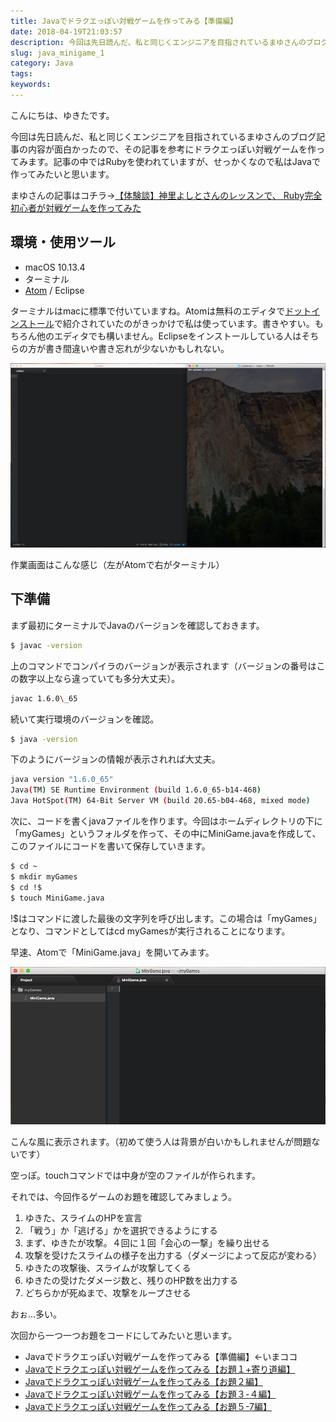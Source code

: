 ```yaml
---
title: Javaでドラクエっぽい対戦ゲームを作ってみる【準備編】
date: 2018-04-19T21:03:57
description: 今回は先日読んだ、私と同じくエンジニアを目指されているまゆさんのブログ記事の内容が面白かったので、その
slug: java_minigame_1
category: Java
tags: 
keywords: 
---
```


こんにちは、ゆきたです。

今回は先日読んだ、私と同じくエンジニアを目指されているまゆさんのブログ記事の内容が面白かったので、その記事を参考にドラクエっぽい対戦ゲームを作ってみます。記事の中ではRubyを使われていますが、せっかくなので私はJavaで作ってみたいと思います。

まゆさんの記事はコチラ→[【体験談】神里よしとさんのレッスンで、 Ruby完全初心者が対戦ゲームを作ってみた](https://www.mayuowl.com/ruby-first/)

## 環境・使用ツール

- macOS 10.13.4
- ターミナル
- [Atom](https://atom.io/) / Eclipse

ターミナルはmacに標準で付いていますね。Atomは無料のエディタで[ドットインストール](https://dotinstall.com/)で紹介されていたのがきっかけで私は使っています。書きやすい。もちろん他のエディタでも構いません。Eclipseをインストールしている人はそちらの方が書き間違いや書き忘れが少ないかもしれない。

![](スクリーンショット-2018-04-19-15.51.26-1.png)

作業画面はこんな感じ（左がAtomで右がターミナル）

## 下準備

まず最初にターミナルでJavaのバージョンを確認しておきます。
```bash
$ javac -version
```
上のコマンドでコンパイラのバージョンが表示されます（バージョンの番号はこの数字以上なら違っていても多分大丈夫）。
```bash
javac 1.6.0\_65
```
続いて実行環境のバージョンを確認。
```bash
$ java -version
```
下のようにバージョンの情報が表示されれば大丈夫。
```bash
java version "1.6.0_65"
Java(TM) SE Runtime Environment (build 1.6.0_65-b14-468)
Java HotSpot(TM) 64-Bit Server VM (build 20.65-b04-468, mixed mode)
```
次に、コードを書くjavaファイルを作ります。今回はホームディレクトリの下に「myGames」というフォルダを作って、その中にMiniGame.javaを作成して、このファイルにコードを書いて保存していきます。
```bash
$ cd ~
$ mkdir myGames
$ cd !$
$ touch MiniGame.java
```
!$はコマンドに渡した最後の文字列を呼び出します。この場合は「myGames」となり、コマンドとしてはcd myGamesが実行されることになります。

早速、Atomで「MiniGame.java」を開いてみます。

![](スクリーンショット-2018-04-19-17.02.43.png)

こんな風に表示されます。（初めて使う人は背景が白いかもしれませんが問題ないです）

空っぽ。touchコマンドでは中身が空のファイルが作られます。

それでは、今回作るゲームのお題を確認してみましょう。

1. ゆきた、スライムのHPを宣言
2. 「戦う」か「逃げる」かを選択できるようにする
3. まず、ゆきたが攻撃。４回に１回「会心の一撃」を繰り出せる
4. 攻撃を受けたスライムの様子を出力する（ダメージによって反応が変わる）
5. ゆきたの攻撃後、スライムが攻撃してくる
6. ゆきたの受けたダメージ数と、残りのHP数を出力する
7. どちらかが死ぬまで、攻撃をループさせる

おぉ…多い。

次回から一つ一つお題をコードにしてみたいと思います。

- Javaでドラクエっぽい対戦ゲームを作ってみる【準備編】←いまココ
- [Javaでドラクエっぽい対戦ゲームを作ってみる【お題１+寄り道編】](https://creatase.info/java_nimigame_2/)
- [Javaでドラクエっぽい対戦ゲームを作ってみる【お題２編】](https://creatase.info/java_nimigame_3/)
- [Javaでドラクエっぽい対戦ゲームを作ってみる【お題３-４編】](https://creatase.info/java_minigame_4/)
- [Javaでドラクエっぽい対戦ゲームを作ってみる【お題５-7編】](https://creatase.info/java_minigame_5/)
